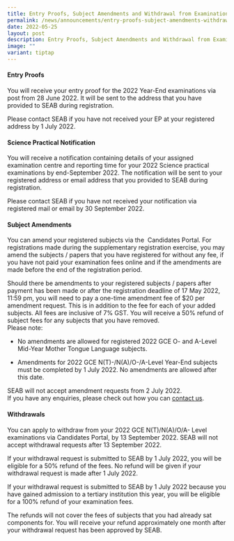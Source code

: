 ```yaml
---
title: Entry Proofs, Subject Amendments and Withdrawal from Examinations
permalink: /news/announcements/entry-proofs-subject-amendments-withdrawals/
date: 2022-05-25
layout: post
description: Entry Proofs, Subject Amendments and Withdrawal from Examinations
image: ""
variant: tiptap
---
```

<h4><strong>Entry Proofs</strong></h4>
<p>You will receive your entry proof for the 2022 Year-End examinations via
post from 28 June 2022. It will be sent to the address that you have provided
to SEAB during registration.</p>
<p>Please contact SEAB if you have not received your EP&nbsp;at your registered
address by 1 July 2022.</p>
<h4><strong>Science Practical Notification</strong></h4>
<p>You will receive a notification containing details of your assigned examination
centre and reporting time for your 2022 Science practical examinations
by end-September 2022. The notification will be sent to your registered
address or email address that you provided to SEAB during registration.</p>
<p>Please contact SEAB if you have not received your notification via registered
mail or email by 30 September 2022.</p>
<h4><strong>Subject Amendments</strong></h4>
<p>You can amend your registered subjects via the&nbsp; Candidates Portal.
For registrations made during the supplementary registration exercise,
you may amend the subjects / papers that you have registered for without
any fee, if you have&nbsp;not&nbsp;paid your examination fees online and
if the amendments are made&nbsp;before&nbsp;the end of the registration
period.</p>
<p>Should there be amendments to your registered subjects / papers after
payment has been made or after the registration deadline of&nbsp;17 May
2022, 11:59 pm, you will need to pay a one-time amendment fee of $20 per
amendment request. This is in addition to the fee for each of your added
subjects. All fees are inclusive of 7% GST. You will receive a 50% refund
of subject fees for any subjects that you have removed.
<br>Please note:</p>
<ul data-tight="true" class="tight">
<li>
<p>No amendments are allowed for registered 2022 GCE O- and A-Level Mid-Year
Mother Tongue Language subjects.</p>
</li>
<li>
<p>Amendments for 2022 GCE N(T)-/N(A)/O-/A-Level Year-End subjects must be
completed by&nbsp;1 July 2022. No amendments are allowed after this date.</p>
</li>
</ul>
<p>SEAB will not accept amendment requests from&nbsp;2 July 2022.
<br>If you have any enquiries, please check out how you can <a href="https://www.seab.gov.sg/home/about-us/contact-us" rel="noopener noreferrer nofollow" target="_blank"><u>contact us</u></a>.</p>
<h4><strong>Withdrawals</strong></h4>
<p>You can apply to withdraw from your 2022 GCE N(T)/N(A)/O/A- Level examinations
via Candidates Portal, by 13 September 2022. SEAB will not accept withdrawal
requests after 13 September 2022.</p>
<p>If your withdrawal request is submitted to SEAB by 1 July 2022, you will
be eligible for a 50% refund of the fees. No refund will be given if your
withdrawal request is made after 1 July 2022.</p>
<p>If your withdrawal request is submitted to SEAB by 1 July 2022 because
you have gained admission to a tertiary institution this year, you will
be eligible for a 100% refund of your examination fees.</p>
<p>The refunds will not cover the fees of subjects that you had already sat
components for. You will receive your refund approximately one month after
your&nbsp;withdrawal request has been approved by SEAB.</p>